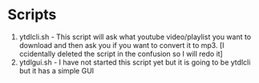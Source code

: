 # Scripts

1. ytdlcli.sh - This script will ask what youtube video/playlist you want to download and then ask you if you want to convert it to mp3. [I ccidentally deleted the script in the confusion so I will redo it]
2. ytdlgui.sh - I have not started this script yet but it is going to be ytdlcli but it has a simple GUI
